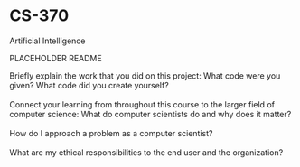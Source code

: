# CS-370
Artificial Intelligence

PLACEHOLDER README

Briefly explain the work that you did on this project: What code were you given? What code did you create yourself?<br></br>
Connect your learning from throughout this course to the larger field of computer science:
What do computer scientists do and why does it matter?<br></br>
How do I approach a problem as a computer scientist?<br></br>
What are my ethical responsibilities to the end user and the organization?

